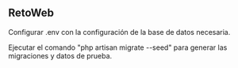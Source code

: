 RetoWeb
-------

Configurar .env con la configuración de la base de 
datos necesaria.

Ejecutar el comando "php artisan migrate --seed"
para generar las migraciones y datos de prueba.


